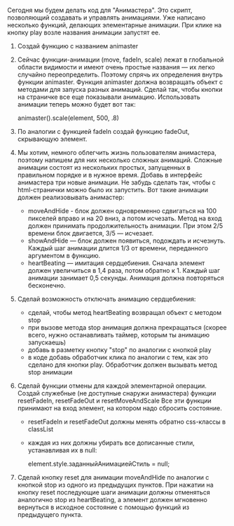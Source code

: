 Сегодня мы будем делать код для "Анимастера". Это скрипт, позволяющий создавать и управлять анимациями.
Уже написано несколько функций, делающих элементарные анимации.
При клике на кнопку play возле названия анимации запустят ее.

1. Создай функцию с названием animaster

2. Сейчас функции-анимации (move, fadeIn, scale) лежат в глобальной области видимости и имеют
очень простые названия — их легко случайно переопределить. Поэтому спрячь их определения внутрь функции animaster.
Функция animaster должна возвращать объект с методами для запуска разных анимаций.
Сделай так, чтобы кнопки на страничке все еще показывали анимацию.
Использовать анимации теперь можно будет вот так:

    animaster().scale(element, 500, .8)

3. По аналогии с функцией fadeIn создай функцию fadeOut, скрывающую элемент.

4. Мы хотим, немного облегчить жизнь пользователям анимастера, поэтому напишем для них несколько сложных анимаций.
Сложные анимации состоят из нескольких простых, запущенных в правильном порядке и в нужное время.
Добавь в интерфейс анимастера три новые анимации. Не забудь сделать так, чтобы с html-странички можно было их запустить.
Вот такие анимации должен реализовывать анимастер:
    - moveAndHide - блок должен одновременно сдвигаться на 100 пикселей вправо и на 20 вниз, а потом исчезать.
     Метод на вход должен принимать продолжительность анимации. При этом 2/5 времени блок двигается, 3/5 — исчезает.
    - showAndHide — блок должен появиться, подождать и исчезнуть. Каждый шаг анимации длится 1/3 от времени,
    переданного аргументом в функцию.
    - heartBeating — имитация сердцебиения. Сначала элемент должен увеличиться в 1,4 раза, потом обратно к 1.
        Каждый шаг анимации занимает 0,5 секунды. Анимация должна повторяться бесконечно.

5. Сделай возможность отключать анимацию сердцебиения:
    - сделай, чтобы метод heartBeating возвращал объект с методом stop
    - при вызове метода stop анимация должна прекращаться (скорее всего, нужно останавливать таймер, которым ты
    анимацию запускаешь)
    - добавь в разметку кнопку "stop" по аналогии с кнопкой play
    - в коде добавь обработчик клика по аналогии с тем, как это сделано для кнопки play.
    Обработчик должен вызывать метод stop анимации

6. Сделай функции отмены для каждой элементарной операции.
Создай служебные (не доступные снаружи анимастера) функции resetFadeIn, resetFadeOut и resetMoveAndScale
Все эти функции принимают на вход элемент, на котором надо сбросить состояние.
    - resetFadeIn и resetFadeOut должны менять обратно css-классы в classList
    - каждая из них должны убирать все дописанные стили, устанавливая их в null:

        element.style.заданныйАнимациейСтиль = null;

7. Сделай кнопку reset для анимации moveAndHide по аналогии с кнопкой stop из одного из предыдущих пунктов.
При нажатии на кнопку reset последующие шаги анимации должны отменяться аналогично stop из heartBeating,
а элемент должен мгновенно вернуться в исходное состояние с помощью функций из предыдущего пункта.
